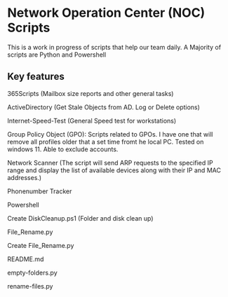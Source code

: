 # Network Operation Center (NOC) Scripts

 This is a work in progress of scripts that help our team daily.
 A Majority of scripts are Python and Powershell


## Key features

365Scripts (Mailbox size reports and other general tasks)

ActiveDirectory (Get Stale Objects from AD. Log or Delete options)

Internet-Speed-Test (General Speed test for workstations)

Group Policy Object (GPO): Scripts related to GPOs. I have one that will remove all profiles older that a set time fromt he local PC. Tested on windows 11. Able to exclude accounts.

Network Scanner (The script will send ARP requests to the specified IP range and display the list of available devices along with their IP and MAC addresses.)

Phonenumber Tracker

Powershell

Create DiskCleanup.ps1 (Folder and disk clean up)

File_Rename.py

Create File_Rename.py

README.md

empty-folders.py

rename-files.py
